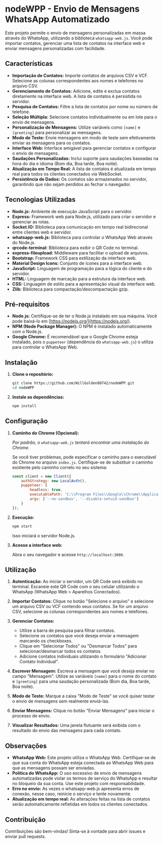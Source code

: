 # nodeWPP - Envio de Mensagens WhatsApp Automatizado

Este projeto permite o envio de mensagens personalizadas em massa através do WhatsApp, utilizando a biblioteca `whatsapp-web.js`. Você pode importar contatos, gerenciar uma lista de contatos na interface web e enviar mensagens personalizadas com facilidade.

## Características

*   **Importação de Contatos:** Importe contatos de arquivos CSV e VCF. Selecione as colunas correspondentes aos nomes e telefones no arquivo CSV.
*   **Gerenciamento de Contatos:** Adicione, edite e exclua contatos diretamente na interface web. A lista de contatos é persistida no servidor.
*   **Pesquisa de Contatos:** Filtre a lista de contatos por nome ou número de telefone.
*   **Seleção Múltipla:** Selecione contatos individualmente ou em lote para o envio de mensagens.
*   **Personalização de Mensagens:** Utilize variáveis como `[name]` e `[greeting]` para personalizar as mensagens.
*   **Modo de Teste:** Envie mensagens em modo de teste sem efetivamente enviar as mensagens para os contatos.
*   **Interface Web:** Interface amigável para gerenciar contatos e configurar o envio de mensagens.
*   **Saudações Personalizadas:** Inclui suporte para saudações baseadas na hora do dia e idioma (Bom dia, Boa tarde, Boa noite).
*   **Atualização em Tempo Real:** A lista de contatos é atualizada em tempo real para todos os clientes conectados via WebSocket.
*   **Persistência de Dados:** Os contatos são armazenados no servidor, garantindo que não sejam perdidos ao fechar o navegador.

## Tecnologias Utilizadas

*   **Node.js:** Ambiente de execução JavaScript para o servidor.
*   **Express:** Framework web para Node.js, utilizado para criar o servidor e gerenciar as rotas.
*   **Socket.IO:** Biblioteca para comunicação em tempo real bidirecional entre clientes web e servidor.
*   **whatsapp-web.js:** Biblioteca para controlar o WhatsApp Web através do Node.js.
*   **qrcode-terminal:** Biblioteca para exibir o QR Code no terminal.
*   **express-fileupload:** Middleware para facilitar o upload de arquivos.
*   **Bootstrap:** Framework CSS para estilização da interface web.
*   **Material Design Icons:** Conjunto de ícones para a interface web.
*   **JavaScript:** Linguagem de programação para a lógica do cliente e do servidor.
*   **HTML:** Linguagem de marcação para a estrutura da interface web.
*   **CSS:** Linguagem de estilo para a apresentação visual da interface web.
*   **Zlib:** Biblioteca para compactação/descompactação gzip.

## Pré-requisitos

*   **Node.js:** Certifique-se de ter o Node.js instalado em sua máquina. Você pode baixá-lo em [https://nodejs.org/](https://nodejs.org/).
*   **NPM (Node Package Manager):** O NPM é instalado automaticamente com o Node.js.
*   **Google Chrome:** É recomendável que o Google Chrome esteja instalado, pois o `puppeteer` (dependência do `whatsapp-web.js`) o utiliza para controlar o WhatsApp Web.

## Instalação

1.  **Clone o repositório:**

    ```bash
    git clone https://github.com/WillGolden80742/nodeWPP.git
    cd nodeWPP
    ```

2.  **Instale as dependências:**

    ```bash
    npm install
    ```

## Configuração

1.  **Caminho do Chrome (Opcional):**

    *Por padrão, o `whatsapp-web.js` tentará encontrar uma instalação do Chrome.*

    Se você tiver problemas, pode especificar o caminho para o executável do Chrome no arquivo `index.js`. Certifique-se de substituir o caminho existente pelo caminho correto no seu sistema:

    ```javascript
    const client = new Client({
        authStrategy: new LocalAuth(),
        puppeteer: {
            headless: true,
            executablePath: 'C:\\Program Files\\Google\\Chrome\\Application\\chrome.exe', // Substitua pelo seu caminho
            args: ['--no-sandbox', '--disable-setuid-sandbox']
        }
    });
    ```

2.  **Execução:**

    ```bash
    npm start
    ```

    Isso iniciará o servidor Node.js.

3.  **Acesse a interface web:**

    Abra o seu navegador e acesse `http://localhost:3000`.

## Utilização

1.  **Autenticação:** Ao iniciar o servidor, um QR Code será exibido no terminal. Escaneie este QR Code com o seu celular utilizando o WhatsApp (WhatsApp Web > Aparelhos Conectados).

2.  **Importar Contatos:** Clique no botão "Selecione o arquivo" e selecione um arquivo CSV ou VCF contendo seus contatos. Se for um arquivo CSV, selecione as colunas correspondentes aos nomes e telefones.

3.  **Gerenciar Contatos:**
    *   Utilize a barra de pesquisa para filtrar contatos.
    *   Selecione os contatos que você deseja enviar a mensagem marcando os checkboxes.
    *   Clique em "Selecionar Todos" ou "Desmarcar Todos" para selecionar/desmarcar todos os contatos.
    *   Adicione contatos individuais utilizando o formulário "Adicionar Contato Individual".

4.  **Escrever Mensagem:** Escreva a mensagem que você deseja enviar no campo "Mensagem". Utilize as variáveis `[name]` para o nome do contato e `[greeting]` para uma saudação personalizada (Bom dia, Boa tarde, Boa noite).

5.  **Modo de Teste:** Marque a caixa "Modo de Teste" se você quiser testar o envio de mensagens sem realmente enviá-las.

6.  **Enviar Mensagens:** Clique no botão "Enviar Mensagens" para iniciar o processo de envio.

7.  **Visualizar Resultados:** Uma janela flutuante será exibida com o resultado do envio das mensagens para cada contato.

## Observações

*   **WhatsApp Web:** Este projeto utiliza o WhatsApp Web. Certifique-se de que sua conta do WhatsApp esteja conectada ao WhatsApp Web para que as mensagens possam ser enviadas.
*   **Política do WhatsApp:** O uso excessivo de envio de mensagens automatizadas pode violar os termos de serviço do WhatsApp e resultar no bloqueio da sua conta. Use este projeto com responsabilidade.
*   **Erro no envio:** As vezes o whatsapp-web.js apresenta erros de conexão, nesse caso, reinicie o serviço e tente novamente.
*   **Atualização em tempo real:** As alterações feitas na lista de contatos serão automaticamente refletidas em todos os clientes conectados.

## Contribuição

Contribuições são bem-vindas! Sinta-se à vontade para abrir issues e enviar pull requests.